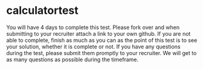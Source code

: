 # calculatortest

You will have 4 days to complete this test. Please fork over and when submitting to your recruiter attach a link to your own github. If you are not able to complete, finish as much as you can as the point of this test is to see your solution, whether it is complete or not. If you have any questions during the test, please submit them promptly to your recruiter. We will get to as many questions as possible during the timeframe.
